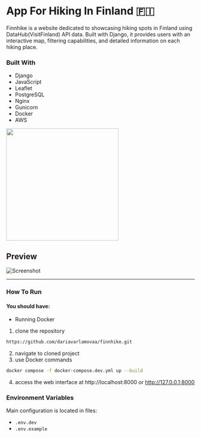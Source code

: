 # App For Hiking In Finland 🇫🇮
 
Finnhike is a website dedicated to showcasing hiking spots in Finland using DataHub(VisitFinland) API data. Built with Django, it provides users with an interactive map, filtering capabilities, and detailed information on each hiking place.




### Built With
- Django
- JavaScript
- Leaflet
- PostgreSQL
- Nginx
- Gunicorn
- Docker
- AWS

<img src="https://i.giphy.com/media/v1.Y2lkPTc5MGI3NjExeHJwcjAwcGQ2YnMzMGw2NDZod2hnOTI5NHZydDN2aXJnN2k4bmZiZiZlcD12MV9pbnRlcm5hbF9naWZfYnlfaWQmY3Q9Zw/7p0qZOxUe5cIM/giphy.gif" width="300px" />



## Preview

![Screenshot](static/base/images/finnhike.png)

<hr>

### How To Run

#### You should have:

  - Running Docker

1. clone the repository
```bash
https://github.com/dariavarlamovaa/finnhike.git
```

2. navigate to cloned project
3. use Docker commands
```bash
docker compose -f docker-compose.dev.yml up --build
```
4. access the web interface at http://localhost:8000 or http://127.0.0.1:8000


### Environment Variables

Main configuration is located in files:
 - `.env.dev`
 - `.env.example`

